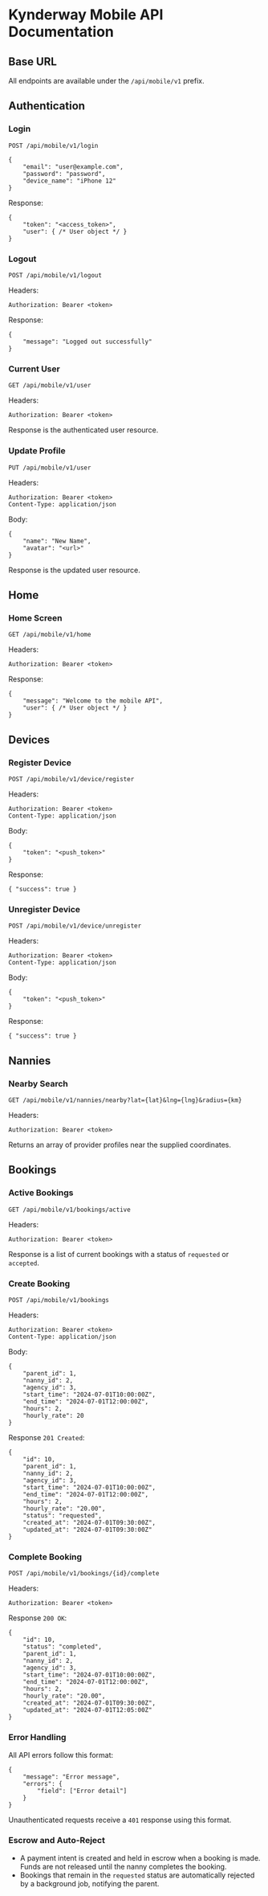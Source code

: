 # Kynderway Mobile API Documentation

## Base URL

All endpoints are available under the `/api/mobile/v1` prefix.

## Authentication

### Login

`POST /api/mobile/v1/login`

```
{
    "email": "user@example.com",
    "password": "password",
    "device_name": "iPhone 12"
}
```

Response:
```
{
    "token": "<access_token>",
    "user": { /* User object */ }
}
```

### Logout

`POST /api/mobile/v1/logout`

Headers:
```
Authorization: Bearer <token>
```

Response:
```
{
    "message": "Logged out successfully"
}
```

### Current User

`GET /api/mobile/v1/user`

Headers:
```
Authorization: Bearer <token>
```

Response is the authenticated user resource.

### Update Profile

`PUT /api/mobile/v1/user`

Headers:
```
Authorization: Bearer <token>
Content-Type: application/json
```

Body:
```
{
    "name": "New Name",
    "avatar": "<url>"
}
```

Response is the updated user resource.

## Home

### Home Screen

`GET /api/mobile/v1/home`

Headers:
```
Authorization: Bearer <token>
```

Response:
```
{
    "message": "Welcome to the mobile API",
    "user": { /* User object */ }
}
```

## Devices

### Register Device

`POST /api/mobile/v1/device/register`

Headers:
```
Authorization: Bearer <token>
Content-Type: application/json
```

Body:
```
{
    "token": "<push_token>"
}
```

Response:
```
{ "success": true }
```

### Unregister Device

`POST /api/mobile/v1/device/unregister`

Headers:
```
Authorization: Bearer <token>
Content-Type: application/json
```

Body:
```
{
    "token": "<push_token>"
}
```

Response:
```
{ "success": true }
```

## Nannies

### Nearby Search

`GET /api/mobile/v1/nannies/nearby?lat={lat}&lng={lng}&radius={km}`

Headers:
```
Authorization: Bearer <token>
```

Returns an array of provider profiles near the supplied coordinates.

## Bookings

### Active Bookings

`GET /api/mobile/v1/bookings/active`

Headers:
```
Authorization: Bearer <token>
```

Response is a list of current bookings with a status of `requested` or `accepted`.

### Create Booking

`POST /api/mobile/v1/bookings`

Headers:
```
Authorization: Bearer <token>
Content-Type: application/json
```

Body:
```
{
    "parent_id": 1,
    "nanny_id": 2,
    "agency_id": 3,
    "start_time": "2024-07-01T10:00:00Z",
    "end_time": "2024-07-01T12:00:00Z",
    "hours": 2,
    "hourly_rate": 20
}
```

Response `201 Created`:
```
{
    "id": 10,
    "parent_id": 1,
    "nanny_id": 2,
    "agency_id": 3,
    "start_time": "2024-07-01T10:00:00Z",
    "end_time": "2024-07-01T12:00:00Z",
    "hours": 2,
    "hourly_rate": "20.00",
    "status": "requested",
    "created_at": "2024-07-01T09:30:00Z",
    "updated_at": "2024-07-01T09:30:00Z"
}
```

### Complete Booking

`POST /api/mobile/v1/bookings/{id}/complete`

Headers:
```
Authorization: Bearer <token>
```

Response `200 OK`:
```
{
    "id": 10,
    "status": "completed",
    "parent_id": 1,
    "nanny_id": 2,
    "agency_id": 3,
    "start_time": "2024-07-01T10:00:00Z",
    "end_time": "2024-07-01T12:00:00Z",
    "hours": 2,
    "hourly_rate": "20.00",
    "created_at": "2024-07-01T09:30:00Z",
    "updated_at": "2024-07-01T12:05:00Z"
}
```

### Error Handling

All API errors follow this format:
```
{
    "message": "Error message",
    "errors": {
        "field": ["Error detail"]
    }
}
```
Unauthenticated requests receive a `401` response using this format.

### Escrow and Auto-Reject
- A payment intent is created and held in escrow when a booking is made. Funds are not released until the nanny completes the booking.
- Bookings that remain in the `requested` status are automatically rejected by a background job, notifying the parent.
